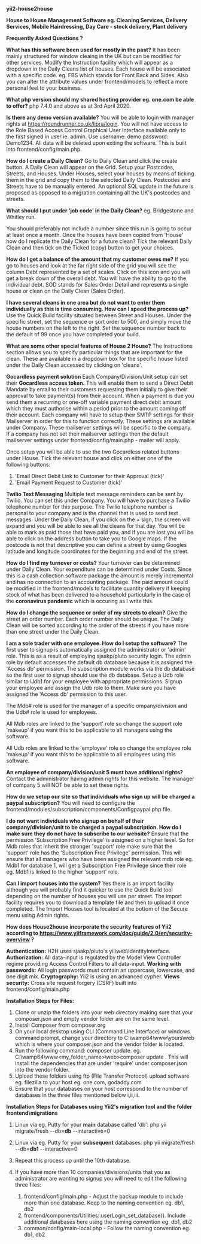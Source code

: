 **yii2-house2house**

**House to House Management Software eg. Cleaning Services, Delivery Services, Mobile Hairdressing, Day Care - stock delivery, Plant delivery**

**Frequently Asked Questions ?**

**What has this software been used for mostly in the past?**
It has been mainly structured for window cleaing in the UK but can be modified for other services. Modify the Instruction facility which will appear as a dropdown in the Daily Cleans list of houses. Each house will be associated with a specific code. eg. FBS which stands for Front Back and Sides. Also you can alter the attribute values under frontend/models to reflect a more personal feel to your business.

**What php version should my shared hosting provider eg. one.com be able to offer?** php 7.4.0 and above as at 3rd April 2020. 

**Is there any demo version available?** You will be able to login with manager rights at https://roundrunner.co.uk/libra/login. You will not have access to the Role Based Access Control Graphical User Interface available only to the first signed in user ie. admin.
Use username: demo password: Demo1234. All data will be deleted upon exiting the software. This is built into frontend/config/main.php.

**How do I create a Daily Clean?**
Go to Daily Clean and click the create button. A Daily Clean will appear on the Grid. Setup your Postcodes, Streets, and Houses. Under Houses, select your houses by means of ticking them in the grid and copy them to the selected Daily Clean. Postcodes and Streets have to be manually entered. An optional SQL update in the future is proposed as opposed to a migration containing all the UK's postcodes and streets. 

**What should I put under 'job code' in the Daily Clean?**
eg. Bridgestone and Whitley run.
 
You should preferably not include a number since this run is going to occur at least once a month. 
Once the houses have been copied from 'House' how do I replicate the Daily Clean for a future clean? 
Tick the relevant Daily Clean and then tick on the Ticked (copy) button to get your choices.  

**How do I get a balance of the amount that my customer owes me?** 
If you go to houses and look at the far right side of the grid you will see the column Debt represented by a set of scales. Click on this icon and you will get a break down of the overall debt. You will have the ability to go to the individual debt. SOD stands for Sales Order Detail and represents a single house or clean on the Daily Clean (Sales Order).

**I have several cleans in one area but do not want to enter them individually as this is time consuming. How can I speed the process up?**
Use the Quick Build facility situated between Street and Houses. Under the specific street, set the sequence or sort order to 500, and simply move the house numbers on the left to the right. Set the sequence number back to the default of 99 once you have completed your build.

**What are some other special features of House 2 House?**
The Instructions section allows you to specify particular things that are important for the clean. These are available in a dropdown box for the specific house listed under the Daily Clean accessed by clicking on 'cleans'.

**Gocardless payment solution**
Each  Company/Division/Unit setup can set their **Gocardless access token.** This will enable them to send a Direct Debit Mandate by email to their customers requesting them initially to give their approval to take payment(s) from their account. When a payment is due you send them a recurring or one-off variable payment direct debit  amount which they must authorise within a period prior to the amount coming off their account. Each company will have to setup their SMTP settings for their Mailserver in order for this to function correctly. These settings are available under Company. These mailserver settings will be specific to the company. If a company has not set their mailserver settings then the default mailserver settings under frontend/config/main.php - mailer will apply. 

Once setup you will be able to use the two Gocardless related buttons under House. Tick the relevant house and click on either one of the following buttons:

1. 'Email Direct Debit Link to Customer for their Approval (tick)'  
1. 'Email Payment Request to Customer (tick)'

**Twilio Text Messaging**
Multiple text message reminders can be sent by Twilio. You can set this under Company. You will have to purchase a Twilio telephone number for this purpose. The Twilio telephone number is personal to your company  and is the channel that is used to send text messages.
Under the Daily Clean, if you click on the + sign, the screen will expand and you will be able to see all the cleans for that day. You will be able to mark as paid those that have paid you, and if you are lost you will be able to click on the address button to take you to Google maps.  If the postcode is not that descriptive you can define a street by using Googles latitude and longitude coordinates for the beginning and end of the street.

**How do I find my turnover or costs?** 
Your turnover can be determined under Daily Clean.  Your expenditure can be determined under Costs. Since this is a cash collection software package the amount is merely incremental and has no connection to an accounting package.  The paid amount could be modified in the frontend/models to facilitate quantity delivery if keeping stock of what has been delivered to a household particularly in the case of the **coronavirus pandemic** which is occuring as I write this.

**How do I change the sequence or order of my streets to clean?**
Give the street an order number. Each order number should be unique.  The Daily Clean will be sorted according to the order of the streets if you have more than one street under the Daily Clean. 

**I am a sole trader with one employee. How do I setup the software?**
The first user to signup is automatically assigned the administrator or 'admin' role. This is as a result of employing sjaakp/pluto security login. The admin role by default accesses the default db database because it is assigned the 'Access db' permission. The subscription module works via the db database so the first user to signup should use the db database. Setup a Udb role similar to Udb1 for your employee with appropriate permissions. Signup your employee and assign the Udb role to them. Make sure you have assigned the 'Access db' permission to this user. 

The Mdb# role is used for the manager of a specific ompany/division and the Udb# role is used for employees.

All Mdb roles are linked to the 'support' role so change the support role 'makeup' if you want this to be applicable to all
managers using the software.

All Udb roles are linked to the 'employee' role so change the employee role 'makeup' if you want this to be applicable to all
employees using this software.

**An employee of company/division/unit 5 must have additional rights?** Contact the administrator having admin rights for this website. The manager of company 5 will NOT be able to set these rights. 

**How do we setup our site so that individuals who sign up will be charged a paypal subscription?**
You will need to configure the frontend/modules/subscription/components/Configpaypal.php file.

**I do not want individuals who signup on behalf of their company/division/unit to be charged a paypal subscription. How do I make sure they do not have to subscribe to our website?** Ensure that the permission 'Subscription Free Privilege' is assigned on a higher level. So for Mdb roles that inherit the stronger 'support' role make sure that the 'support' role has the 'Subscription Free Privilege' permission. This will ensure that all managers who have been assigned the relevant mdb role eg. Mdb1 for database 1, will get a Subscription Free Privilege since their role eg. Mdb1 is linked to the higher 'support' role.

**Can I import houses into the system?** Yes there is an import facility although you will probably find it quicker to use the Quick Build tool depending on the number of houses you will use per street. The import facility requires you to download a template file and then to upload it once completed. The Import Houses tool is located at the bottom of the Secure menu using Admin rights.

**How does House2house incorporate the security features of Yii2 according to https://www.yiiframework.com/doc/guide/2.0/en/security-overview ?**

**Authentication:** H2H uses sjaakp/pluto's yii\web\IdentityInterface.
**Authorization:** All data-input is regulated by the Model View Controller regime providing Access Control Filters to all data-input.
**Working with passwords:** All login passwords must contain an uppercase, lowercase, and one digit mix.
**Cryptography:** Yii2 is using an advanced cypher. 
**Views security:** Cross site request forgery (CSRF) built into frontend/config/main.php

**Installation Steps for Files:** 
1. Clone or unzip the folders into your web directory making sure that your composer.json and empty vendor folder are on the same level.
1. Install Composer from composer.org 
1. On your local desktop using CLI (Command Line Interface) or windows command prompt, change your directory to C:\wamp64\www\yours\web which is where your composer.json
        and the vendor folder is located.
1. Run the following command: composer update. eg. C:\wamp64\www\<my_folder_name>\web>composer update   . 
   This will install the dependencies that are under 'require' under composer.json into the vendor folder.
1. Upload these folders using ftp (File Transfer Protocol) upload software eg. filezilla to your host eg. one.com, godaddy.com
1. Ensure that your databases on your host correspond to the number of databases in the three files mentioned below i,ii,iii.

**Installation Steps for Databases using Yii2's migration tool and the folder frontend\migrations** 
1. Linux via eg. Putty for your **main** database called 'db':  php yii migrate/fresh --db=**db** --interactive=0 
1. Linux via eg. Putty for your **subsequent** databases: php yii migrate/fresh --db=**db1** --interactive=0
1. Repeat this process up until the 10th database.
1. If you have more than 10 companies/divisions/units that you as administrator are wanting to signup you will need to edit the following three files:

    1. frontend/config/main.php - Adjust the backup module to include more than one database. Keep to the naming convention eg. db1, db2 
    1. frontend/components/Utilities::userLogin_set_database(). Include additional databases here using the naming convention eg. db1, db2
    1. common/config/main-local.php - Follow the naming convention eg. db1, db2






